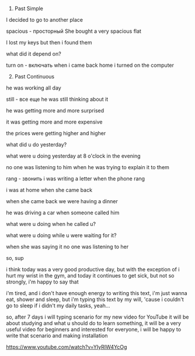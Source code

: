 1. Past Simple 

I decided to go to another place 

spacious - просторный 
	She bought a very spacious flat 

I lost my keys but then i found them 

what did it depend on? 

turn on - включать 
	when i came back home i turned on the computer 

2. Past Continuous 

he was working all day 

still - все еще 
	he was still thinking about it 

he was getting more and more surprised 

it was getting more and more expensive 

the prices were getting higher and higher 

what did u do yesterday? 

what were u doing yesterday at 8 o'clock in the evening 

no one was listening to him when he was trying to explain it to them 

rang - звонить 
	i was writing a letter when the phone rang 

i was at home when she came back 

when she came back we were having a dinner 

he was driving a car when someone called him 

what were u doing when he called u? 

what were u doing while u were waiting for it? 

when she was saying it no one was listening to her 



so, sup 

i think today was a very good productive day, but with the exception of i hurt my wrist in the gym, and today it continues to get sick, but not so strongly, i'm happy to say that 

i'm tired, and i don't have enough energy to writing this text, i'm just wanna eat, shower and sleep, but i'm typing this text by my will, 'cause i couldn't go to sleep if i didn't my daily tasks, yeah...

so, after 7 days i will typing scenario for my new video for YouTube it will be about studying and what u should do to learn something, it will be a very useful video for beginners and interested for everyone, i will be happy to write that scenario and making installation 

https://www.youtube.com/watch?v=YIyRIW4YcOg